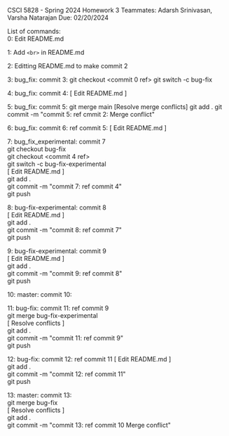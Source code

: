 CSCI 5828 - Spring 2024
Homework 3
Teammates: Adarsh Srinivasan, Varsha Natarajan
Due: 02/20/2024
   
List of commands:   
0: Edit README.md   

1: Add `<br>` in README.md

2: Editting README.md to make commit 2

3: bug_fix: commit 3:
git checkout <commit 0 ref>
git switch -c bug-fix

4: bug_fix: commit 4:
[ Edit README.md ]

5: bug_fix: commit 5:
git merge main
[Resolve merge conflicts]
git add .
git commit -m "commit 5: ref cmmit 2: Merge conflict"

6: bug_fix: commit 6: ref commit 5: 
[ Edit README.md ]

7: bug_fix_experimental: commit 7    
git checkout bug-fix  
git checkout <commit 4 ref>   
git switch -c bug-fix-experimental   
[ Edit README.md ]   
git add .   
git commit -m "commit 7: ref commit 4"   
git push   

8: bug-fix-experimental: commit 8    
[ Edit README.md ]    
git add .   
git commit -m "commit 8: ref commit 7"   
git push

9: bug-fix-experimental: commit 9   
[ Edit README.md ]    
git add .   
git commit -m "commit 9: ref commit 8"    
git push   

10: master: commit 10:

11: bug-fix: commit 11: ref commit 9    
git merge bug-fix-experimental    
[ Resolve conflicts ]    
git add .    
git commit -m "commit 11: ref commit 9"    
git push    

12: bug-fix: commit 12: ref commit 11
[ Edit README.md ]    
git add .   
git commit -m "commit 12: ref commit 11"   
git push         

13: master: commit 13:    
git merge bug-fix    
[ Resolve conflicts ]   
git add .   
git commit -m "commit 13: ref commit 10 Merge conflict"   
